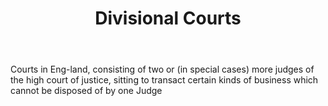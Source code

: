 ---
title: Divisional Courts
letter: D
permalink: "/definitions/bld-divisional-courts.html"
body: Courts in Eng-land, consisting of two or (in special cases) more judges of the
  high court of justice, sitting to transact certain kinds of business which cannot
  be disposed of by one Judge
published_at: '2018-07-07'
source: Black's Law Dictionary 2nd Ed (1910)
layout: post
---